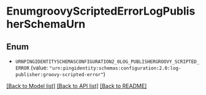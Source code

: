 # EnumgroovyScriptedErrorLogPublisherSchemaUrn

## Enum


* `URNPINGIDENTITYSCHEMASCONFIGURATION2_0LOG_PUBLISHERGROOVY_SCRIPTED_ERROR` (value: `"urn:pingidentity:schemas:configuration:2.0:log-publisher:groovy-scripted-error"`)


[[Back to Model list]](../README.md#documentation-for-models) [[Back to API list]](../README.md#documentation-for-api-endpoints) [[Back to README]](../README.md)


